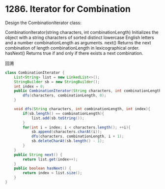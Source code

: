 # 1286. Iterator for Combination

Design the CombinationIterator class:

CombinationIterator(string characters, int combinationLength) Initializes the object with a string characters of sorted distinct lowercase English letters and a number combinationLength as arguments.
next() Returns the next combination of length combinationLength in lexicographical order.
hasNext() Returns true if and only if there exists a next combination.

回溯
```java
class CombinationIterator {
    List<String> list = new LinkedList<>();
    StringBuilder sb = new StringBuilder();
    int index = 0;
    public CombinationIterator(String characters, int combinationLength) {
        dfs(characters, combinationLength, 0);
    }

    void dfs(String characters, int combinationLength, int index){
        if(sb.length() == combinationLength){
            list.add(sb.toString());
        }
        for(int i = index; i < characters.length(); ++i){
            sb.append(characters.charAt(i));
            dfs(characters, combinationLength, i + 1);
            sb.deleteCharAt(sb.length() - 1);
        }
    }
    public String next() {
        return list.get(index++);
    }
    public boolean hasNext() {
        return index < list.size();
    }
}
```